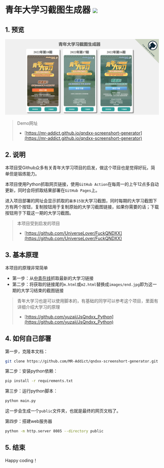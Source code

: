 <h1>青年大学习截图生成器 <img src="https://github.com/MR-Addict/qndxx-screenshort-generator/actions/workflows/pages.yml/badge.svg"/></h1>

## 1. 预览

![Preview](preview.png)

> Demo网址
> - [https://mr-addict.github.io/qndxx-screenshort-generator](https://mr-addict.github.io/qndxx-screenshort-generator)

## 2. 说明

本项目受Github众多有关青年大学习项目的启发，做这个项目也是觉得好玩，简单但是锻炼能力。

本项目使用Python抓取网页链接，使用`GitHub Action`在每周一的上午12点多自动更新，同时会将抓取结果部署在`GitHub Pages`上。

进入项目部署的网址会显示抓取的`最多15张`大学习截图，同时每期的大学习截图下方有两个按钮，复制按钮用于复制原始的大学习截图链接，如果你需要的话；下载按钮用于下载这一期的大学习截图。

> 本项目受到启发的项目
> - [https://github.com/UniverseLover/FuckQNDXX](https://github.com/UniverseLover/FuckQNDXX)

## 3. 基本原理

本项目的原理非常简单

- 第一步：从[中青在线](http://news.cyol.com/gb/channels/vrGlAKDl/index.html)抓取最新的大学习链接
- 第二步：将获取的链接尾的`m.html`或`m2.html`替换成`images/end.jpg`即为这一期的大学习结束的截图链接

> 青年大学习也是可以使用脚本的，有基础的同学可以参考这个项目，里面有详细介绍大学习的原理
> - [https://github.com/yuzaii/JsQndxx_Python](https://github.com/yuzaii/JsQndxx_Python)

## 4. 如何自己部署

第一步，克隆本文档：

```bash
git clone https://github.com/MR-Addict/qndxx-screenshort-generator.git
```

第二步：安装python依赖：

```bash
pip install -r requirements.txt
```

第三步：运行python脚本：

```bash
python main.py
```

这一步会生成一个`public`文件夹，也就是最终的网页文档了。

第四步：搭建web服务器

```bash
python -m http.server 8085 --directory public
```

## 5. 结束

Happy coding！